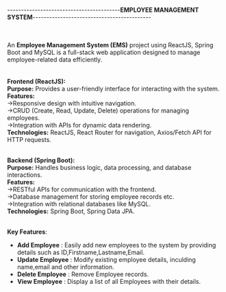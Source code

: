 -----------------------------------------**EMPLOYEE MANAGEMENT SYSTEM**-------------------------------------------
<br>
<br>
<br>

An **Employee Management System (EMS)** project using ReactJS, Spring Boot and MySQL is a full-stack web application designed to manage employee-related data efficiently. <br><br><br>
**Frontend (ReactJS):**  <br>
**Purpose:** Provides a user-friendly interface for interacting with the system.<br>
**Features:** <br>
->Responsive design with intuitive navigation. <br>
->CRUD (Create, Read, Update, Delete) operations for managing employees. <br>
->Integration with APIs for dynamic data rendering. <br>
**Technologies:** ReactJS, React Router for navigation, Axios/Fetch API for HTTP requests. <br> <br>

**Backend (Spring Boot):** <br>
**Purpose:** Handles business logic, data processing, and database interactions. <br>
**Features:** <br>
->RESTful APIs for communication with the frontend. <br>
->Database management for storing employee records etc. <br>
->Integration with relational databases like MySQL. <br>
**Technologies:** Spring Boot, Spring Data JPA. <br> <br>

**Key Features**:
- **Add Employee** : Easily add new employees to the system by providing details such as ID,Firstname,Lastname,Email. <br>
- **Update Employee** : Modify existing employee details, inculding name,email and other information. <br>
- **Delete Employee** : Remove Employee records. <br>
- **View Employee** : Display a list of all Employees with their details.

